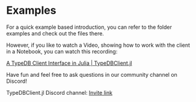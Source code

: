 # Examples

For a quick example based introduction, you can refer to the folder examples and check out the files there.

However, if you like to watch a Video, showing how to work with the client in a Notebook, you can watch this recording:

[A TypeDB Client Interface in Julia | TypeDBClient.jl](https://youtu.be/liNnm1nShCg?t=1262)

Have fun and feel free to ask questions in our community channel on Discord!

TypeDBClient.jl Discord channel: [Invite link](https://discord.gg/fYgKmGDukH)
